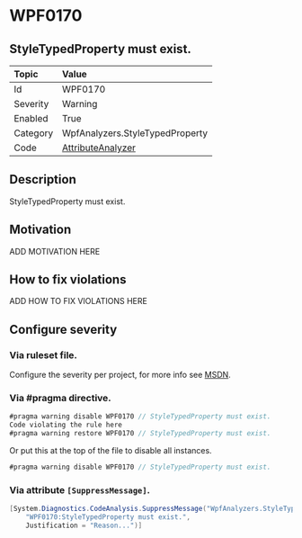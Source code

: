 # WPF0170
## StyleTypedProperty must exist.

| Topic    | Value
| :--      | :--
| Id       | WPF0170
| Severity | Warning
| Enabled  | True
| Category | WpfAnalyzers.StyleTypedProperty
| Code     | [AttributeAnalyzer](https://github.com/DotNetAnalyzers/WpfAnalyzers/blob/master/WpfAnalyzers/Analyzers/AttributeAnalyzer.cs)


## Description

StyleTypedProperty must exist.

## Motivation

ADD MOTIVATION HERE

## How to fix violations

ADD HOW TO FIX VIOLATIONS HERE

<!-- start generated config severity -->
## Configure severity

### Via ruleset file.

Configure the severity per project, for more info see [MSDN](https://msdn.microsoft.com/en-us/library/dd264949.aspx).

### Via #pragma directive.
```C#
#pragma warning disable WPF0170 // StyleTypedProperty must exist.
Code violating the rule here
#pragma warning restore WPF0170 // StyleTypedProperty must exist.
```

Or put this at the top of the file to disable all instances.
```C#
#pragma warning disable WPF0170 // StyleTypedProperty must exist.
```

### Via attribute `[SuppressMessage]`.

```C#
[System.Diagnostics.CodeAnalysis.SuppressMessage("WpfAnalyzers.StyleTypedProperty", 
    "WPF0170:StyleTypedProperty must exist.", 
    Justification = "Reason...")]
```
<!-- end generated config severity -->